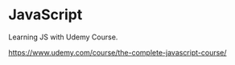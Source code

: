 # JavaScript
 Learning JS with Udemy Course.

https://www.udemy.com/course/the-complete-javascript-course/

